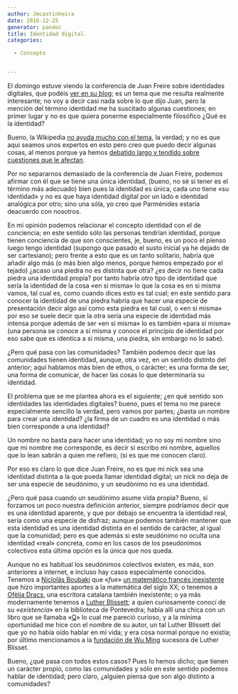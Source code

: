 ```yaml
---
author: Jmcastinheira
date: 2016-12-25
generator: pandoc
title: Identidad digital.
categories:

  - Concepto


---
```





El domingo estuve viendo la conferencia de Juan Freire sobre identidades
digitales, que podéis [ver en su blog](http://nomada.blogs.com/jfreire/2009/03/las-personas-debemos-tener-identidad-digital-cmo-construirla-sesin-web-de-la-generalitat-de-catalunya.html);
es un tema que me resulta realmente interesante; no voy a decir casi
nada sobre lo que dijo Juan, pero la mención del término identidad me ha
suscitado algunas cuestiones; en primer lugar y no es que quiera ponerme
especialmente filosófico ¿Qué es la identidad?

Bueno, la Wikipedia [no ayuda mucho con el tema](http://es.wikipedia.org/wiki/Identidad), la verdad; y no es que
aqui seamos unos expertos en esto pero creo que puedo decir algunas
cosas, al menos porque ya hemos [debatido largo y tendido sobre cuestiones que le afectan](http://entelequia.bligoo.com/content/view/199717/Sobre_identidad_y_sujeto.html).

Por no separarnos demasiado de la conferencia de Juan Freire, podemos
afirmar con él que se tiene una única identidad, (bueno, no sé si tener
es el término más adecuado) bien pues la identidad es única, cada uno
tiene «su identidad» y no es que haya identidad digital por un lado e
identidad analógica por otro; sino una sóla, yo creo que Parménides
estaría deacuerdo con nosotros.

En mi opinión podemos relacionar el concepto identidad con el de
conciencia; en este sentido sólo las personas tendrían identidad, porque
tienen conciencia de que son conscientes, je, bueno, es un poco el
pienso luego tengo identidad (supongo que pasado el susto inicial ya he
dejado de ser cartesiano); pero frente a esto que es un tanto solitario,
habría que añadir algo más (o más bien algo menos, porque hemos empezado
por el tejado) ¿acaso una piedra no es distinta que otra? ¿es decir no
tiene cada piedra una identidad propia? por tanto habría otro tipo de
identidad que sería la identidad de la cosa «en si misma» lo que la cosa
es en si misma vamos, tal cual es, como cuando dices esto es tal cual;
en este sentido para conocer la identidad de una piedra habría que hacer
una especie de presentación decir algo así como esta piedra es tal cual,
o «en si misma» por eso se suele decir que la otra sería una especie de
identidad más intensa porque además de ser «en si misma» lo es también
«para si misma» (una persona se conoce a si misma y conoce el principio
de identidad por eso sabe que es identica a si misma, una piedra, sin
embargo no lo sabe).

¿Pero qué pasa con las comunidades? También podemos decir que las
comunidades tienen identidad, aunque, otra vez, en un sentido distinto
del anterior; aquí hablamos más bien de ethos, o carácter; es una forma
de ser, una forma de comunicar, de hacer las cosas lo que determinaría
su identidad.

El problema que se me plantea ahora es el siguiente; ¿en qué sentido son
identidades las identidades digitales? bueno, pues el tema no me parece
especialmente sencillo la verdad, pero vamos por partes; ¿basta un
nombre para crear una identidad? ¿la firma de un cuadro es una identidad
o más bien corresponde a una identidad?

Un nombre no basta para hacer una identidad; yo no soy mi nombre sino
que mi nombre me corresponde, es decir si escribo mi nombre, aquellos
que lo lean sabrán a quien me refiero, (si es que me conocen claro).

Por eso es claro lo que dice Juan Freire, no es que mi nick sea una
identidad distinta a la que pueda llamar identidad digital; un nick no
deja de ser una especie de seudónimo, y un seudónimo no es una
identidad.

¿Pero qué pasa cuando un seudónimo asume vida propia? Bueno, si forzamos
un poco nuestra definición anterior, siempre podríamos decir que es una
identidad aparente, y que por debajo se encuentra la identidad real,
sería como una especie de disfraz; aunque podemos también mantener que
esta identidad es una identidad distinta en el sentido de carácter, al
igual que la comunidad; pero es que además si este seudónimo no oculta
una identidad «real» concreta, como en los casos de los pseudónimos
colectivos esta última opción es la única que nos queda.

Aunque no es habitual los seudónimos colectivos existen, es más, son
anteriores a internet, e incluso hay casos especialmente conocidos.
Tenemos a [Niclolás
Boubaki](http://thales.cica.es/rd/Recursos/rd97/Biografias/15-2-b-b.html)
que «*fue*» [un matemático francés
inexistente](http://es.wikipedia.org/wiki/Nicolas_Bourbaki) que hizo
importantes aportes a la matemática del siglo XX; o tenemos a [Ofèlia Dracs](http://es.wikipedia.org/wiki/Of%C3%A8lia_Dracs), una escritora
catalana también inexistente; o ya más modernamente tenemos a [Luther Blissett](http://es.wikipedia.org/wiki/Luther_Blissett_%28seud%C3%B3nimo_colectivo%29);
a quien curiosamente conocí de su «*existencia*» en la biblioteca de
Pontevedra; había allí una chica con un libro que se llamaba
«[Q](http://www.casadellibro.com/libro-q/2900000889188)» lo cual me
pareció curioso, y a la mínima oportunidad me hice con el nombre de su
autor, un tal Luther Blissett del que yo no había oído hablar en mi
vida; y era cosa normal porque no existía; por último mencionamos a la
[fundación de Wu Ming](http://www.wumingfoundation.com/italiano/bio_castellano.htm)
sucesora de Luther Blisset.

Bueno, ¿qué pasa con todos estos casos? Pues lo hemos dicho; que tienen
un carácter propio, como las comunidades y sólo en este sentido podemos
hablar de identidad; pero claro, ¿alguien piensa que son algo distinto a
comunidades?
